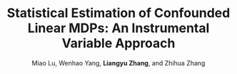 ---
title: "Statistical Estimation of Confounded Linear MDPs: An Instrumental Variable Approach"
collection: publications
permalink: /publication/confoundedMDP2022
author: Miao Lu, Wenhao Yang, <strong>Liangyu Zhang</strong>, and Zhihua Zhang
venue: 'Preprint, arXiv:2209.05186'
year: 2022
# codeurl: https://github.com/sun-haoxuan/vSIR
paperurl: /files/papers/confoundedMDP2022.pdf
additional: true
---